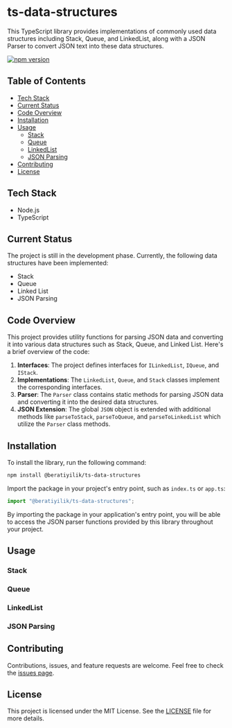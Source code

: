 
# ts-data-structures

This TypeScript library provides implementations of commonly used data structures including Stack, Queue, and LinkedList, along with a JSON Parser to convert JSON text into these data structures.

[![npm version](https://img.shields.io/npm/v/@beratiyilik/ts-data-structures.svg?style=flat)](https://www.npmjs.com/package/@beratiyilik/ts-data-structures)

## Table of Contents

- [Tech Stack](#tech-stack)
- [Current Status](#current-status)
- [Code Overview](#code-overview)
- [Installation](#installation)
- [Usage](#usage)
  - [Stack](#stack)
  - [Queue](#queue)
  - [LinkedList](#linkedlist)
  - [JSON Parsing](#json-parsing)
- [Contributing](#contributing)
- [License](#license)

## Tech Stack

- Node.js
- TypeScript

## Current Status

The project is still in the development phase. Currently, the following data structures have been implemented:

- Stack
- Queue
- Linked List
- JSON Parsing

## Code Overview

This project provides utility functions for parsing JSON data and converting it into various data structures such as Stack, Queue, and Linked List. Here's a brief overview of the code:

1. **Interfaces**: The project defines interfaces for `ILinkedList`, `IQueue`, and `IStack`.
2. **Implementations**: The `LinkedList`, `Queue`, and `Stack` classes implement the corresponding interfaces.
3. **Parser**: The `Parser` class contains static methods for parsing JSON data and converting it into the desired data structures.
4. **JSON Extension**: The global `JSON` object is extended with additional methods like `parseToStack`, `parseToQueue`, and `parseToLinkedList` which utilize the `Parser` class methods.

## Installation

To install the library, run the following command:

```bash
npm install @beratiyilik/ts-data-structures
```
Import the package in your project's entry point, such as `index.ts` or `app.ts`:
```typescript
import "@beratiyilik/ts-data-structures";
```
By importing the package in your application's entry point, you will be able to access the JSON parser functions provided by this library throughout your project.

## Usage
### Stack
### Queue
### LinkedList
### JSON Parsing

## Contributing

Contributions, issues, and feature requests are welcome. Feel free to check the [issues page](https://github.com/beratiyilik/ts-data-structures/issues).

## License

This project is licensed under the MIT License. See the [LICENSE](LICENSE) file for more details.
